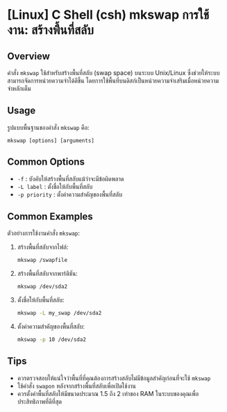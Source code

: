 # [Linux] C Shell (csh) mkswap การใช้งาน: สร้างพื้นที่สลับ

## Overview
คำสั่ง `mkswap` ใช้สำหรับสร้างพื้นที่สลับ (swap space) บนระบบ Unix/Linux ซึ่งช่วยให้ระบบสามารถจัดการหน่วยความจำได้ดีขึ้น โดยการใช้พื้นที่บนดิสก์เป็นหน่วยความจำเสริมเมื่อหน่วยความจำหลักเต็ม

## Usage
รูปแบบพื้นฐานของคำสั่ง `mkswap` คือ:

```
mkswap [options] [arguments]
```

## Common Options
- `-f` : บังคับให้สร้างพื้นที่สลับแม้ว่าจะมีข้อผิดพลาด
- `-L label` : ตั้งชื่อให้กับพื้นที่สลับ
- `-p priority` : ตั้งค่าความสำคัญของพื้นที่สลับ

## Common Examples
ตัวอย่างการใช้งานคำสั่ง `mkswap`:

1. สร้างพื้นที่สลับจากไฟล์:
   ```bash
   mkswap /swapfile
   ```

2. สร้างพื้นที่สลับจากพาร์ติชัน:
   ```bash
   mkswap /dev/sda2
   ```

3. ตั้งชื่อให้กับพื้นที่สลับ:
   ```bash
   mkswap -L my_swap /dev/sda2
   ```

4. ตั้งค่าความสำคัญของพื้นที่สลับ:
   ```bash
   mkswap -p 10 /dev/sda2
   ```

## Tips
- ควรตรวจสอบให้แน่ใจว่าพื้นที่ที่คุณต้องการสร้างสลับไม่มีข้อมูลสำคัญก่อนที่จะใช้ `mkswap`
- ใช้คำสั่ง `swapon` หลังจากสร้างพื้นที่สลับเพื่อเปิดใช้งาน
- ควรตั้งค่าพื้นที่สลับให้มีขนาดประมาณ 1.5 ถึง 2 เท่าของ RAM ในระบบของคุณเพื่อประสิทธิภาพที่ดีที่สุด